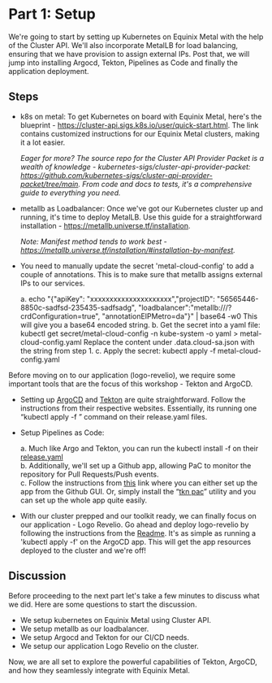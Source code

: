 <!-- See https://squidfunk.github.io/mkdocs-material/reference/ -->
# Part 1: Setup
We're going to start by setting up Kubernetes on Equinix Metal with the help of the Cluster API. We'll also incorporate MetalLB for load balancing, ensuring that we have provision to assign external IPs. Post that, we will jump into installing Argocd, Tekton, Pipelines as Code and finally the application deployment.

## Steps

- k8s on metal: To get Kubernetes on board with Equinix Metal, here's the blueprint - https://cluster-api.sigs.k8s.io/user/quick-start.html. The link contains customized instructions for our Equinix Metal clusters, making it a lot easier.

    _Eager for more? The source repo for the Cluster API Provider Packet is a wealth of knowledge - kubernetes-sigs/cluster-api-provider-packet: https://github.com/kubernetes-sigs/cluster-api-provider-packet/tree/main. From code and docs to tests, it's a comprehensive guide to everything you need._

- metallb as Loadbalancer: Once we've got our Kubernetes cluster up and running, it's time to deploy MetalLB. Use this guide for a straightforward installation - https://metallb.universe.tf/installation. 

    _Note: Manifest method tends to work best - https://metallb.universe.tf/installation/#installation-by-manifest._

- You need to manually update the secret 'metal-cloud-config' to add a couple of annotations. This is to make sure that metallb assigns external IPs to our services. 

    a. echo "{"apiKey": "xxxxxxxxxxxxxxxxxxxxx","projectID": "56565446-8850c-sadfsd-235435-sadfsadg", "loadbalancer":"metallb:///?crdConfiguration=true", "annotationEIPMetro=da"}" | base64 -w0
        This will give you a base64 encoded string. 
    b. Get the secret into a yaml file: kubectl get secret/metal-cloud-config -n kube-system -o yaml > metal-cloud-config.yaml
        Replace the content under .data.cloud-sa.json with the string from step 1. 
    c. Apply the secret: kubectl apply -f metal-cloud-config.yaml

Before moving on to our application (logo-revelio), we require some important tools that are the focus of this workshop - Tekton and ArgoCD.

- Setting up [ArgoCD](https://argo-cd.readthedocs.io/en/stable/getting_started) and [Tekton](https://github.com/tektoncd/pipeline/blob/main/docs/install.md) are quite straightforward. Follow the instructions from their respective websites. Essentially, its running one “kubectl apply -f ” command on their release.yaml files.

- Setup Pipelines as Code:
   
   a. Much like Argo and Tekton, you can run the kubectl install -f on their [release.yaml](https://pipelinesascode.com/docs/install/installation/)  
   b. Additionally, we'll set up a Github app, allowing PaC to monitor the repository for Pull Requests/Push events.  
   c. Follow the instructions from [this](https://pipelinesascode.com/docs/install/github_apps/ ) link where you can either set up the app from the Github GUI. Or, simply install the “[tkn pac](https://github.com/tektoncd/cli/releases)” utility and you can set up the whole app quite easily.

- With our cluster prepped and our toolkit ready, we can finally focus on our application - Logo Revelio. Go ahead and deploy logo-revelio by following the instructions from the [Readme](https://github.com/bnallapeta/logo-revelio). It's as simple as running a 'kubectl apply -f' on the ArgoCD app. This will get the app resources deployed to the cluster and we're off!

## Discussion

Before proceeding to the next part let's take a few minutes to discuss what we did. Here are some questions to start the discussion.

* We setup kubernetes on Equinix Metal using Cluster API.
* We setup metallb as our loadbalancer.
* We setup Argocd and Tekton for our CI/CD needs.
* We setup our application Logo Revelio on the cluster.

Now, we are all set to explore the powerful capabilities of Tekton, ArgoCD, and how they seamlessly integrate with Equinix Metal.
